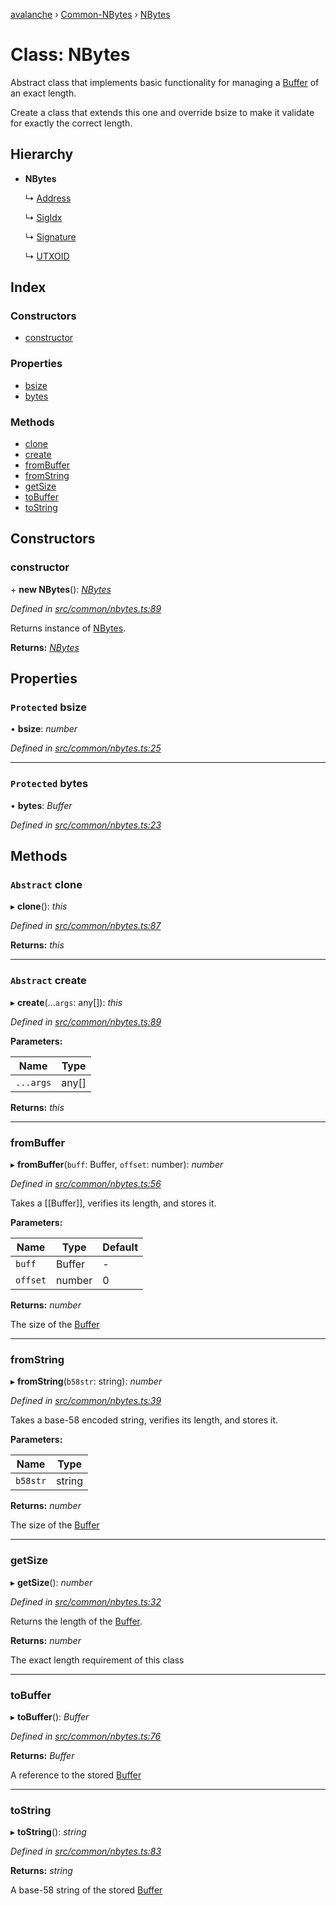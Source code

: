 [avalanche](../README.md) › [Common-NBytes](../modules/common_nbytes.md) › [NBytes](common_nbytes.nbytes.md)

# Class: NBytes

Abstract class that implements basic functionality for managing a
[Buffer](https://github.com/feross/buffer) of an exact length.

Create a class that extends this one and override bsize to make it validate for exactly
the correct length.

## Hierarchy

* **NBytes**

  ↳ [Address](common_output.address.md)

  ↳ [SigIdx](common_signature.sigidx.md)

  ↳ [Signature](common_signature.signature.md)

  ↳ [UTXOID](api_avm_operations.utxoid.md)

## Index

### Constructors

* [constructor](common_nbytes.nbytes.md#constructor)

### Properties

* [bsize](common_nbytes.nbytes.md#protected-bsize)
* [bytes](common_nbytes.nbytes.md#protected-bytes)

### Methods

* [clone](common_nbytes.nbytes.md#abstract-clone)
* [create](common_nbytes.nbytes.md#abstract-create)
* [fromBuffer](common_nbytes.nbytes.md#frombuffer)
* [fromString](common_nbytes.nbytes.md#fromstring)
* [getSize](common_nbytes.nbytes.md#getsize)
* [toBuffer](common_nbytes.nbytes.md#tobuffer)
* [toString](common_nbytes.nbytes.md#tostring)

## Constructors

###  constructor

\+ **new NBytes**(): *[NBytes](common_nbytes.nbytes.md)*

*Defined in [src/common/nbytes.ts:89](https://github.com/ava-labs/avalanche.js/blob/a2feb77/src/common/nbytes.ts#L89)*

Returns instance of [NBytes](common_nbytes.nbytes.md).

**Returns:** *[NBytes](common_nbytes.nbytes.md)*

## Properties

### `Protected` bsize

• **bsize**: *number*

*Defined in [src/common/nbytes.ts:25](https://github.com/ava-labs/avalanche.js/blob/a2feb77/src/common/nbytes.ts#L25)*

___

### `Protected` bytes

• **bytes**: *Buffer*

*Defined in [src/common/nbytes.ts:23](https://github.com/ava-labs/avalanche.js/blob/a2feb77/src/common/nbytes.ts#L23)*

## Methods

### `Abstract` clone

▸ **clone**(): *this*

*Defined in [src/common/nbytes.ts:87](https://github.com/ava-labs/avalanche.js/blob/a2feb77/src/common/nbytes.ts#L87)*

**Returns:** *this*

___

### `Abstract` create

▸ **create**(...`args`: any[]): *this*

*Defined in [src/common/nbytes.ts:89](https://github.com/ava-labs/avalanche.js/blob/a2feb77/src/common/nbytes.ts#L89)*

**Parameters:**

Name | Type |
------ | ------ |
`...args` | any[] |

**Returns:** *this*

___

###  fromBuffer

▸ **fromBuffer**(`buff`: Buffer, `offset`: number): *number*

*Defined in [src/common/nbytes.ts:56](https://github.com/ava-labs/avalanche.js/blob/a2feb77/src/common/nbytes.ts#L56)*

Takes a [[Buffer]], verifies its length, and stores it.

**Parameters:**

Name | Type | Default |
------ | ------ | ------ |
`buff` | Buffer | - |
`offset` | number | 0 |

**Returns:** *number*

The size of the [Buffer](https://github.com/feross/buffer)

___

###  fromString

▸ **fromString**(`b58str`: string): *number*

*Defined in [src/common/nbytes.ts:39](https://github.com/ava-labs/avalanche.js/blob/a2feb77/src/common/nbytes.ts#L39)*

Takes a base-58 encoded string, verifies its length, and stores it.

**Parameters:**

Name | Type |
------ | ------ |
`b58str` | string |

**Returns:** *number*

The size of the [Buffer](https://github.com/feross/buffer)

___

###  getSize

▸ **getSize**(): *number*

*Defined in [src/common/nbytes.ts:32](https://github.com/ava-labs/avalanche.js/blob/a2feb77/src/common/nbytes.ts#L32)*

Returns the length of the [Buffer](https://github.com/feross/buffer).

**Returns:** *number*

The exact length requirement of this class

___

###  toBuffer

▸ **toBuffer**(): *Buffer*

*Defined in [src/common/nbytes.ts:76](https://github.com/ava-labs/avalanche.js/blob/a2feb77/src/common/nbytes.ts#L76)*

**Returns:** *Buffer*

A reference to the stored [Buffer](https://github.com/feross/buffer)

___

###  toString

▸ **toString**(): *string*

*Defined in [src/common/nbytes.ts:83](https://github.com/ava-labs/avalanche.js/blob/a2feb77/src/common/nbytes.ts#L83)*

**Returns:** *string*

A base-58 string of the stored [Buffer](https://github.com/feross/buffer)
